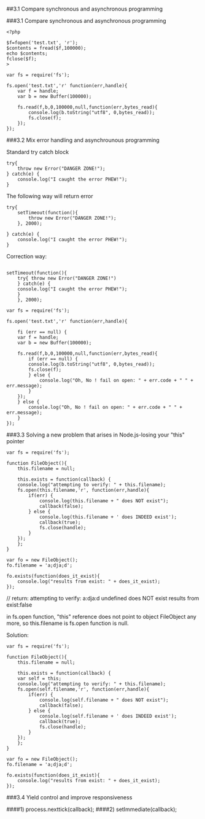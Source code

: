 ##3.1 Compare synchronous and asynchronous programming



###3.1 Compare synchronous and asynchronous programming

```
<?php

$f=fopen('test.txt', 'r');
$contents = fread($f,100000);
echo $contents;
fclose($f);
>
```

```
var fs = require('fs');

fs.open('test.txt','r' function(err,handle){
    var f = handle;
	var b = new Buffer(100000);

    fs.read(f,b,0,100000,null,function(err,bytes_read){
        console.log(b.toString("utf8", 0,bytes_read));
	    fs.close(f);
    });
});

```


###3.2 Mix error handling and asynchrounous programming

Standard try catch block

```
try{
	throw new Error("DANGER ZONE!");
} catch(e) {
    console.log("I caught the error PHEW!");
}
```

The following way will return error
```
try{
    setTimeout(function(){
	    throw new Error("DANGER ZONE!");
	}, 2000);
    
} catch(e) {
    console.log("I caught the error PHEW!");
}
```

Correction way:
```

setTimeout(function(){
    try{ throw new Error("DANGER ZONE!")
	} catch(e) {
    console.log("I caught the error PHEW!");
    }
	}, 2000);
```


```
var fs = require('fs');

fs.open('test.txt','r' function(err,handle){

    fi (err == null) {
    var f = handle;
	var b = new Buffer(100000);

    fs.read(f,b,0,100000,null,function(err,bytes_read){
        if (err == null) {
		console.log(b.toString("utf8", 0,bytes_read));
	    fs.close(f);
		} else {
		    console.log("Oh, No ! fail on open: " + err.code + " " + err.message);
		}
    });
	} else {
	    console.log("Oh, No ! fail on open: " + err.code + " " + err.message);
	}
});
```


###3.3 Solving a new problem that arises in Node.js-losing your "this" pointer

```
var fs = require('fs');

function FileObject(){
    this.filename = null;
	
	this.exists = function(callback) {
	console.log("attempting to verify: " + this.filename);
	fs.open(this.filename,'r', function(err,handle){
	    if(err) {
		    console.log(this.filename + " does NOT exist");
			callback(false);
		} else {
		    console.log(this.filename + ' does INDEED exist');
			callback(true);
			fs.close(handle);
		}
	});
	};
}

var fo = new FileObject();
fo.filename = 'a;dja;d';

fo.exists(function(does_it_exist){
    console.log("results from exist: " + does_it_exist);
});
```

// return: attempting to verify: a:dja:d
undefined does NOT exist
results from exist:false

in fs.open function, "this" reference does not point to object FileObject any more, so this.filename is fs.open function is null.

Solution:

```
var fs = require('fs');

function FileObject(){
    this.filename = null;
	
	this.exists = function(callback) {
	var self = this;
	console.log("attempting to verify: " + this.filename);
	fs.open(self.filename,'r', function(err,handle){
	    if(err) {
		    console.log(self.filename + " does NOT exist");
			callback(false);
		} else {
		    console.log(self.filename + ' does INDEED exist');
			callback(true);
			fs.close(handle);
		}
	});
	};
}

var fo = new FileObject();
fo.filename = 'a;dja;d';

fo.exists(function(does_it_exist){
    console.log("results from exist: " + does_it_exist);
});
```


###3.4 Yield control and improve responsiveness

####1) process.nexttick(callback);
####2) setImmediate(callback);






